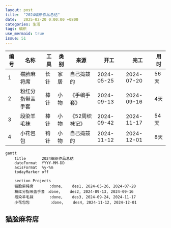 ```yaml
---
layout: post
title:  "2024编织作品总结"
date:   2025-02-20 0:00:00 +0800
categories: 生活
tags: 编织
use_mermaid: true
issue: 51
---
```


| 编号 | 名称             | 工具 | 类别 | 来源         | 开工       | 完工       | 用时  |
|------|------------------|------|------|--------------|------------|------------|-------|
| 1    | 猫脸麻将席       | 长针 | 家居 | 自己捣鼓的   | 2024-05-25 | 2024-07-20 | 56天  |
| 2    | 粉红分指带盖手套 | 棒针 | 小物 | 《手编手套》 | 2024-09-13 | 2024-09-16 | 4天   |
| 3    | 段染羊毛袜       | 棒针 | 小物 | 《52周织袜记》 | 2024-09-42 | 2024-11-17 | 54天  |
| 4    | 小花包包         | 钩针 | 小物 | 自己捣鼓的   | 2024-11-12 | 2024-12-01 | 8天   |

```mermaid
gantt
    title       2024编织作品总结
    dateFormat  YYYY-MM-DD
    axisFormat  %y-%m
    todayMarker off

    section Projects
    猫脸麻将席       :done,    des1, 2024-05-26, 2024-07-20
    粉红分指带盖手套 :done,    des2, 2024-09-13, 2024-09-16
    段染羊毛袜       :done,    des3, 2024-09-24, 2024-11-17
    小花包包         :done,    des4, 2024-11-12, 2024-12-01
```
## 猫脸麻将席

